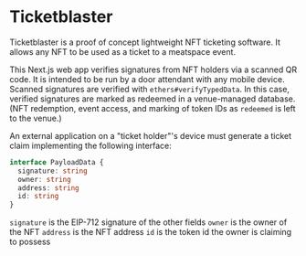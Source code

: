 # Ticketblaster

Ticketblaster is a proof of concept lightweight NFT ticketing software. It allows any NFT to be used as a ticket to a meatspace event.

This Next.js web app verifies signatures from NFT holders via a scanned QR code. It is intended to be run by a door attendant with any mobile device. Scanned signatures are verified with `ethers#verifyTypedData`. In this case, verified signatures are marked as redeemed in a venue-managed database. (NFT redemption, event access, and marking of token IDs as `redeemed` is left to the venue.)

An external application on a "ticket holder"'s device must generate a ticket claim implementing the following interface:

```ts
interface PayloadData {
  signature: string
  owner: string
  address: string
  id: string
}
```

`signature` is the EIP-712 signature of the other fields
`owner` is the owner of the NFT
`address` is the NFT address
`id` is the token id the owner is claiming to possess
